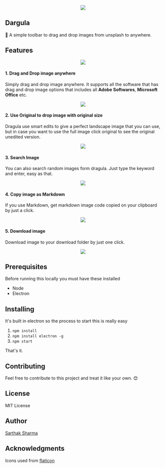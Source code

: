 
<div align="center"><img src="https://i.imgur.com/24ZwK7u.png"></div>

## Dargula

🦇 A simple toolbar to drag and drop images from unsplash to anywhere.

## Features


<div align="center"><img src="https://i.imgur.com/qhkv0TZ.png"></div>

#### 1. Drag and Drop image anywhere

Simply drag and drop image anywhere. It supports all the software that has drag and drop image options that includes all **Adobe Softwares**, **Microsoft Office** etc. 
 

<div align="center"><img src="https://media.giphy.com/media/k5lb2jo8i4iHxmWLDe/giphy.gif"></div>

#### 2. Use Original to drop image with original size

Dragula use smart edits to give a perfect landscape image that you can use, but in case you want to use the full image click original to see the original unedited version.

<div align="center"><img src="https://media.giphy.com/media/9MIITvJI3na7tT35VA/giphy.gif"></div>

#### 3. Search Image

You can also search random images form dragula. Just type the keyword and enter, easy as that.

<div align="center"><img src="https://media.giphy.com/media/1kTIl0SOMs9aEmEXlb/giphy.gif"></div>

#### 4. Copy image as Markdown

If you use Markdown, get markdown image code copied on your clipboard by just a click.

<div align="center"><img src="https://media.giphy.com/media/d7o8IXdspwRmsXR7Cp/giphy.gif"></div>

#### 5. Download image

Download image to your download folder by just one click.

<div align="center"><img src="https://media.giphy.com/media/7FgoJcbqTLfAJqzms2/giphy.gif"></div>


## Prerequisites

Before running this locally you must have these installed

+ Node
+ Electron

## Installing

It's built in electron so the process to start this is really easy

1. `npm install`
2. `npm install electron -g`
3. `npm start`

That's it.

## Contributing

Feel free to contribute to this project and treat it like your own. 😊 


## License

MIT License

## Author

[Sarthak Sharma](https://twitter.com/sarthology)

## Acknowledgments

Icons used from [flaticon](https://flaticon.com)
